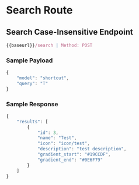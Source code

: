 # Search Route

## Search Case-Insensitive Endpoint

```typescript
{{baseurl}}/search | Method: POST
```

### Sample Payload

```typescript
{
    "model": "shortcut",
    "query": "T"
}
```

### Sample Response

```typescript
{
    "results": [
        {
            "id": 3,
            "name": "Test",
            "icon": "icon/test",
            "description": "test description",
            "gradient_start": "#19CCDF",
            "gradient_end": "#0E6F79"
        }
    ]
}
```
